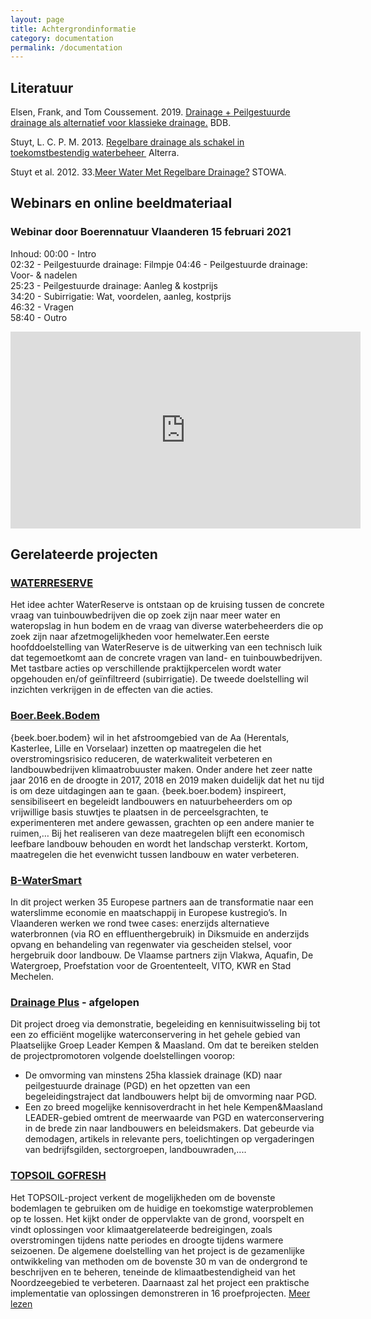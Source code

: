 ```yaml
---
layout: page
title: Achtergrondinformatie
category: documentation
permalink: /documentation
---
```

## Literatuur

Elsen, Frank, and Tom Coussement. 2019. [Drainage +  Peilgestuurde drainage als alternatief voor klassieke drainage.](./assets/docu/Eindrapport-DrainagePlus.pdf) BDB.

Stuyt, L. C. P. M. 2013. [Regelbare drainage als schakel in toekomstbestendig waterbeheer ](./assets/docu/rapportAlterra.pdf) Alterra.

Stuyt et al. 2012. 33.[Meer Water Met Regelbare Drainage?](./assets/docu/STOWA-2012-33.pdf)  STOWA.

## Webinars en online beeldmateriaal

### Webinar door Boerennatuur Vlaanderen 15 februari 2021
Inhoud:
00:00 - Intro  
02:32 - Peilgestuurde drainage: Filmpje 
04:46 - Peilgestuurde drainage: Voor- & nadelen  
25:23 - Peilgestuurde drainage: Aanleg & kostprijs  
34:20 - Subirrigatie: Wat, voordelen, aanleg, kostprijs  
46:32 - Vragen  
58:40 - Outro  

<iframe width="560" height="315" src="https://www.youtube.com/embed/pAASnJX6puc" title="Webinar peilgestuurde drainage en subirrigatie" frameborder="0" allowfullscreen></iframe>

## Gerelateerde projecten
### [WATERRESERVE](https://www.proefstation.be/project/waterreserve)
Het idee achter WaterReserve is ontstaan op de kruising tussen de concrete vraag van tuinbouwbedrijven die op zoek zijn naar meer water en wateropslag in hun bodem en de vraag van diverse waterbeheerders die op zoek zijn naar afzetmogelijkheden voor hemelwater.Een eerste hoofddoelstelling van WaterReserve is de uitwerking van een technisch luik dat tegemoetkomt aan de concrete vragen van land- en tuinbouwbedrijven. Met tastbare acties op verschillende praktijkpercelen wordt water opgehouden en/of geïnfiltreerd (subirrigatie). De tweede doelstelling wil inzichten verkrijgen in de effecten van die acties. 

### [Boer.Beek.Bodem](https://www.boerennatuur.be/beek-boer-bodem/)
{beek.boer.bodem} wil in het afstroomgebied van de Aa (Herentals, Kasterlee, Lille en Vorselaar) inzetten op 
maatregelen die het overstromingsrisico reduceren, de waterkwaliteit verbeteren en landbouwbedrijven 
klimaatrobuuster maken. Onder andere het zeer natte jaar 2016 en de droogte in 2017, 2018 en 2019 maken 
duidelijk dat het nu tijd is om deze uitdagingen aan te gaan.
{beek.boer.bodem} inspireert, sensibiliseert en begeleidt landbouwers en natuurbeheerders om op vrijwillige 
basis stuwtjes te plaatsen in de perceelsgrachten, te experimenteren met andere gewassen, grachten op een 
andere manier te ruimen,… Bij het realiseren van deze maatregelen blijft een economisch leefbare landbouw 
behouden en wordt het landschap versterkt. Kortom, maatregelen die het evenwicht tussen landbouw en water 
verbeteren.

### [B-WaterSmart](https://vlakwa.be/nl/nieuws/project-b-watersmart-uit-de-startblokken)
In dit project werken 35 Europese partners aan de transformatie naar een waterslimme economie en maatschappij 
in Europese kustregio’s. In Vlaanderen werken we rond twee cases: enerzijds alternatieve waterbronnen 
(via RO en effluenthergebruik) in Diksmuide en anderzijds opvang en behandeling van regenwater via gescheiden 
stelsel, voor hergebruik door landbouw. De Vlaamse partners zijn Vlakwa, Aquafin, De Watergroep, Proefstation 
voor de Groententeelt, VITO, KWR en Stad Mechelen.

### [Drainage Plus](https://www.agrobeheercentrum.be/Projecten/Drainage-Plus) - afgelopen
Dit project droeg via demonstratie, begeleiding en kennisuitwisseling bij tot een zo efficiënt mogelijke 
waterconservering in het gehele gebied van Plaatselijke Groep Leader Kempen & Maasland. Om dat te bereiken 
stelden de projectpromotoren volgende doelstellingen voorop:

- De omvorming van minstens 25ha klassiek drainage (KD) naar peilgestuurde drainage (PGD) en 
het opzetten van  een begeleidingstraject dat landbouwers helpt bij de omvorming naar PGD.
- Een zo breed mogelijke kennisoverdracht in het hele Kempen&Maasland LEADER-gebied omtrent de 
meerwaarde van PGD en waterconservering in de brede zin naar landbouwers en beleidsmakers. 
Dat gebeurde via demodagen, artikels in relevante pers, toelichtingen op vergaderingen van bedrijfsgilden, 
sectorgroepen, landbouwraden,....

### [TOPSOIL GOFRESH](https://northsearegion.eu/topsoil/project-output/) 
Het TOPSOIL-project verkent de mogelijkheden om de bovenste bodemlagen te gebruiken om de huidige en toekomstige waterproblemen op te lossen. Het kijkt onder de oppervlakte van de grond, voorspelt en vindt oplossingen voor klimaatgerelateerde bedreigingen, zoals overstromingen tijdens natte periodes en droogte tijdens warmere seizoenen.
De algemene doelstelling van het project is de gezamenlijke ontwikkeling van methoden om de bovenste 30 m van de ondergrond te beschrijven en te beheren, teneinde de klimaatbestendigheid van het Noordzeegebied te verbeteren. Daarnaast zal het project een praktische implementatie van oplossingen demonstreren in 16 proefprojecten.
[Meer lezen](./assets/docu/topsoilgofresh.pdf) 

